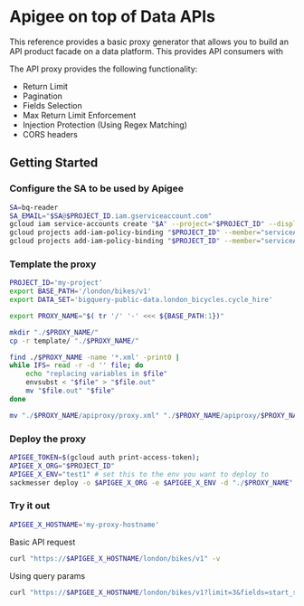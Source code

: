 # Apigee on top of Data APIs

This reference provides a basic proxy generator that allows you to build an
API product facade on a data platform. This provides API consumers with

The API proxy provides the following functionality:
* Return Limit
* Pagination
* Fields Selection
* Max Return Limit Enforcement
* Injection Protection (Using Regex Matching)
* CORS headers

## Getting Started

### Configure the SA to be used by Apigee

```sh
SA=bq-reader
SA_EMAIL="$SA@$PROJECT_ID.iam.gserviceaccount.com"
gcloud iam service-accounts create "$A" --project="$PROJECT_ID" --display-name="BQ data reader"
gcloud projects add-iam-policy-binding "$PROJECT_ID" --member="serviceAccount:$SA_EMAIL" --role="roles/bigquery.dataViewer" --quiet
gcloud projects add-iam-policy-binding "$PROJECT_ID" --member="serviceAccount:$SA_EMAIL" --role="roles/bigquery.user" --quiet
```

### Template the proxy

```sh
PROJECT_ID='my-project'
export BASE_PATH='/london/bikes/v1'
export DATA_SET='bigquery-public-data.london_bicycles.cycle_hire'

export PROXY_NAME="$( tr '/' '-' <<< ${BASE_PATH:1})"

mkdir "./$PROXY_NAME/"
cp -r template/ "./$PROXY_NAME/"

find ./$PROXY_NAME -name '*.xml' -print0 |
while IFS= read -r -d '' file; do
    echo "replacing variables in $file"
    envsubst < "$file" > "$file.out"
    mv "$file.out" "$file"
done

mv "./$PROXY_NAME/apiproxy/proxy.xml" "./$PROXY_NAME/apiproxy/$PROXY_NAME.xml"
```

### Deploy the proxy

```sh
APIGEE_TOKEN=$(gcloud auth print-access-token);
APIGEE_X_ORG="$PROJECT_ID"
APIGEE_X_ENV="test1" # set this to the env you want to deploy to
sackmesser deploy -o $APIGEE_X_ORG -e $APIGEE_X_ENV -d "./$PROXY_NAME" -t "$APIGEE_TOKEN" --deployment-sa "$SA_EMAIL"
```

### Try it out

```sh
APIGEE_X_HOSTNAME='my-proxy-hostname'
```

Basic API request

```sh
curl "https://$APIGEE_X_HOSTNAME/london/bikes/v1" -v
```

Using query params

```sh
curl "https://$APIGEE_X_HOSTNAME/london/bikes/v1?limit=3&fields=start_station_name,end_station_name" | jq
```
